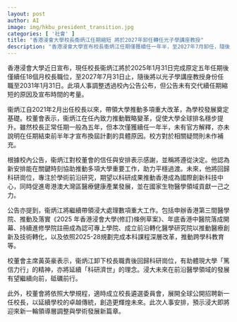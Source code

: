 ```yaml
---
layout: post
author: AI
image: img/hkbu_president_transition.jpg
categories: [ '社會' ]
title: "香港浸會大學校長衞炳江任期縮短 將於2027年卸任轉任光子學講座教授"
description: "香港浸會大學宣布校長衞炳江任期僅獲續任一年半，至2027年7月卸任，隨後將轉任光子學講座教授至2031年。校方未有交代續任期縮短原因。衞炳江自2021年出任校長以來推動多項改革，任內積極推進大學排名及策略變革。未來將專注科研，推動創新科技及大灣區醫療健康產業。校方正籌備全球招聘新校長，領導層交接與學術發展新篇章即將展開。"
---
```

香港浸會大學近日宣布，現任校長衞炳江將於2025年1月31日完成原定五年任期後僅續任18個月校長職位，至2027年7月31日止，隨後將以光子學講座教授身份任職至2031年1月31日。此項人事調整透過校內公告公布，但公告未有交代續任期縮短的原因及宣布時間的考量。

衞炳江自2021年2月出任校長以來，帶領大學推動多項重大改革，為學校發展奠定基礎。校董會表示，衞炳江在任內致力推動戰略變革，促使大學全球排名穩步提升。雖然校長正常任期一般為五年，但本次僅獲續任一年半，未有官方解釋，亦未說明在任期結束前半年才宣布換屆計劃的具體原因。校方對於相關疑問則未作補充。

根據校內公告，衞炳江對校董會的信任與安排表示感謝，並稱將遵從決定。他認為新安排能在關鍵時刻協助推動多項大學重要工作，助力平穩過渡。未來，他將回歸科研崗位，專注於學術前沿研究，期望以科研成果推動香港成為國際創新科技中心，同時促進粵港澳大灣區醫療健康產業發展，並在國家生物醫學領域貢獻一己之力。

公告亦提到，衞炳江將繼續帶領浸大處理數項重大工作。包括申辦香港第三間醫學院、推動及落實《2025 年香港浸會大學(修訂)條例草案》、年底香港中醫院落成開幕、持續進修學院註冊成為認可專上學院、成立前沿轉化醫學研究院以推動醫療創新及技術轉化，以及依照2025-28規劃完成本科課程深層改革，推動跨學科教育等。

校董會主席黃英豪表示，衞炳江卸下校長職責後回歸科研崗位，有助體現大學「篤信力行」的精神，亦將延續「科研濟世」的理念。浸大未來在前沿醫學領域的發展有望繼續向前，砥礪前行。

此外，校董會將依照大學規程，適時成立校長遴選委員會，展開全球公開招聘新一任校長，以延續學校的卓越傳統，創造更輝煌未來。此次人事安排，預示浸大即將迎來新一輪領導層調整與學術發展新篇章。